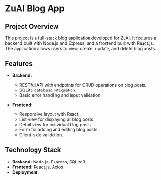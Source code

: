 # ZuAI Blog App

## Project Overview

This project is a full-stack blog application developed for ZuAI. It features a backend built with Node.js and Express, and a frontend built with React.js. The application allows users to view, create, update, and delete blog posts.

## Features

- **Backend:**
  - RESTful API with endpoints for CRUD operations on blog posts.
  - SQLite database integration.
  - Basic error handling and input validation.

- **Frontend:**
  - Responsive layout with React.
  - List view for displaying all blog posts.
  - Detail view for individual blog posts.
  - Form for adding and editing blog posts.
  - Client-side validation.

## Technology Stack

- **Backend:** Node.js, Express, SQLite3
- **Frontend:** React.js, Axios
- **Deployment:**



